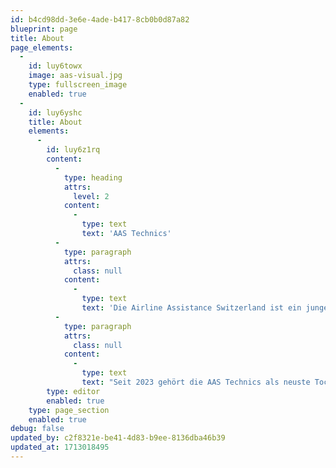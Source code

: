 ```yaml
---
id: b4cd98dd-3e6e-4ade-b417-8cb0b0d87a82
blueprint: page
title: About
page_elements:
  -
    id: luy6towx
    image: aas-visual.jpg
    type: fullscreen_image
    enabled: true
  -
    id: luy6yshc
    title: About
    elements:
      -
        id: luy6z1rq
        content:
          -
            type: heading
            attrs:
              level: 2
            content:
              -
                type: text
                text: 'AAS Technics'
          -
            type: paragraph
            attrs:
              class: null
            content:
              -
                type: text
                text: 'Die Airline Assistance Switzerland ist ein junges, dynamisches, und Kunden orientiertes Unternehmen in der Luftfahrtbranche mit europaweiten Standorten. In Bereichen wie Passenger Services, Lost&Found, Rampe, und Baggage Handling steht der Name AAS für hohe Qualität und Zuverlässigkeit. Durch flexible und personalisierte Services garantiert die AAS eine rundum optimierte Kundenerfahrung.'
          -
            type: paragraph
            attrs:
              class: null
            content:
              -
                type: text
                text: "Seit 2023 gehört die AAS Technics als neuste Tochtergesellschaft zur AAS Familie und erweitert das Unternehmensportfolio um diverse Dienstleistungen rund um die technischen Aspekte der Luftfahrt. Die AAS Technics agiert als Mutterfirma für eine Reihe von Partnerunternehmen, welche in ihren jeweiligen Bereichen zu den besten der Branche zählen.\_"
        type: editor
        enabled: true
    type: page_section
    enabled: true
debug: false
updated_by: c2f8321e-be41-4d83-b9ee-8136dba46b39
updated_at: 1713018495
---
```

